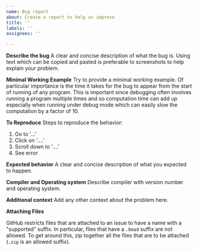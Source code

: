```yaml
---
name: Bug report
about: Create a report to help us improve
title: ''
labels: ''
assignees: ''

---
```


**Describe the bug**
A clear and concise description of what the bug is.
Using text which can be copied and pasted is preferable to  screenshots to help explain your problem.

**Minimal Working Example**
Try to provide a minimal working example. Of particular importance is the time it takes for the bug
to appear from the start of running of any program. This is important since debugging often involves running a program multiple times and so computation time can add up especially when running under debug mode which can easily slow the computation by a factor of 10.

**To Reproduce**
Steps to reproduce the behavior:
1. Go to '...'
2. Click on '....'
3. Scroll down to '....'
4. See error

**Expected behavior**
A clear and concise description of what you expected to happen.

**Compiler and Operating system**
 Describe compiler with version number and operating system. 

**Additional context**
Add any other context about the problem here.

**Attaching Files**

GitHub restricts files that are attached to an issue to have a name with a "supported" suffix. In
particular, files that have a `.bmad` suffix are not allowed. To get around this, zip together all
the files that are to be attached (`.zip` is an allowed suffix).
